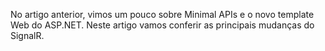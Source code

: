 No artigo anterior, vimos um pouco sobre Minimal APIs e o novo template Web do ASP.NET. Neste artigo vamos conferir as principais mudanças do SignalR.

